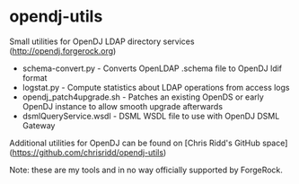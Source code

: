 opendj-utils
============

Small utilities for OpenDJ LDAP directory services (http://opendj.forgerock.org)

* schema-convert.py - Converts OpenLDAP .schema file to OpenDJ ldif format
* logstat.py - Compute statistics about LDAP operations from access logs
* opendj_patch4upgrade.sh - Patches an existing OpenDS or early OpenDJ instance to allow smooth upgrade afterwards
* dsmlQueryService.wsdl - DSML WSDL file to use with OpenDJ DSML Gateway

Additional utilities for OpenDJ can be found on [Chris Ridd's GitHub space] (https://github.com/chrisridd/opendj-utils)

Note: these are my tools and in no way officially supported by ForgeRock.
